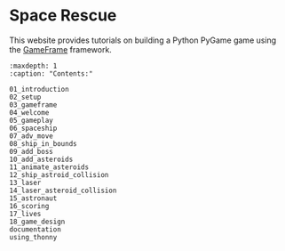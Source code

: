 # Space Rescue

This website provides tutorials on building a Python PyGame game using the [GameFrame](https://gameframeforpygame.wordpress.com/) framework.

```{toctree}
:maxdepth: 1
:caption: "Contents:"

01_introduction
02_setup
03_gameframe
04_welcome
05_gameplay
06_spaceship
07_adv_move
08_ship_in_bounds
09_add_boss
10_add_asteroids
11_animate_asteroids
12_ship_astroid_collision
13_laser
14_laser_asteroid_collision
15_astronaut
16_scoring
17_lives
18_game_design
documentation
using_thonny
```
